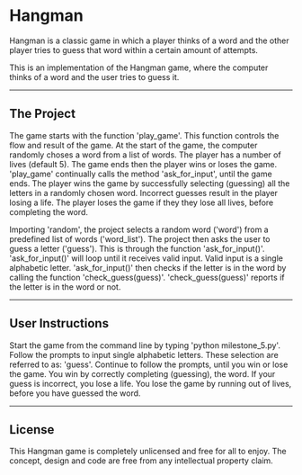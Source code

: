 # Hangman
Hangman is a classic game in which a player thinks of a word and the other player tries to guess that word within a certain amount of attempts.

This is an implementation of the Hangman game, where the computer thinks of a word and the user tries to guess it. 
___
## The Project
The game starts with the function 'play_game'. This function controls the flow and result of the game. 
At the start of the game, the computer randomly choses a word from a list of words. The player has a number of lives (default 5).
The game ends then the player wins or loses the game. 'play_game' continually calls the method 'ask_for_input', until the game ends.
The player wins the game by successfully selecting (guessing) all the letters in a randomly chosen word. Incorrect guesses result in the player losing a life. The player loses the game if they they lose all lives, before completing the word.

Importing 'random', the project selects a random word ('word') from a predefined list of words ('word_list').
The project then asks the user to guess a letter ('guess'). This is through the function 'ask_for_input()'.
'ask_for_input()' will loop until it receives valid input. Valid input is a single alphabetic letter.
'ask_for_input()' then checks if the letter is in the word by calling the function 'check_guess(guess)'.
'check_guess(guess)' reports if the letter is in the word or not.

___
## User Instructions
Start the game from the command line by typing 'python milestone_5.py'.
Follow the prompts to input single alphabetic letters. These selection are referred to as: 'guess'.
Continue to follow the prompts, until you win or lose the game.
You win by correctly completing (guessing), the word. If your guess is incorrect, you lose a life.
You lose the game by running out of lives, before you have guessed the word.



___
## License
This Hangman game is completely unlicensed and free for all to enjoy.
The concept, design and code are free from any intellectual property claim.

